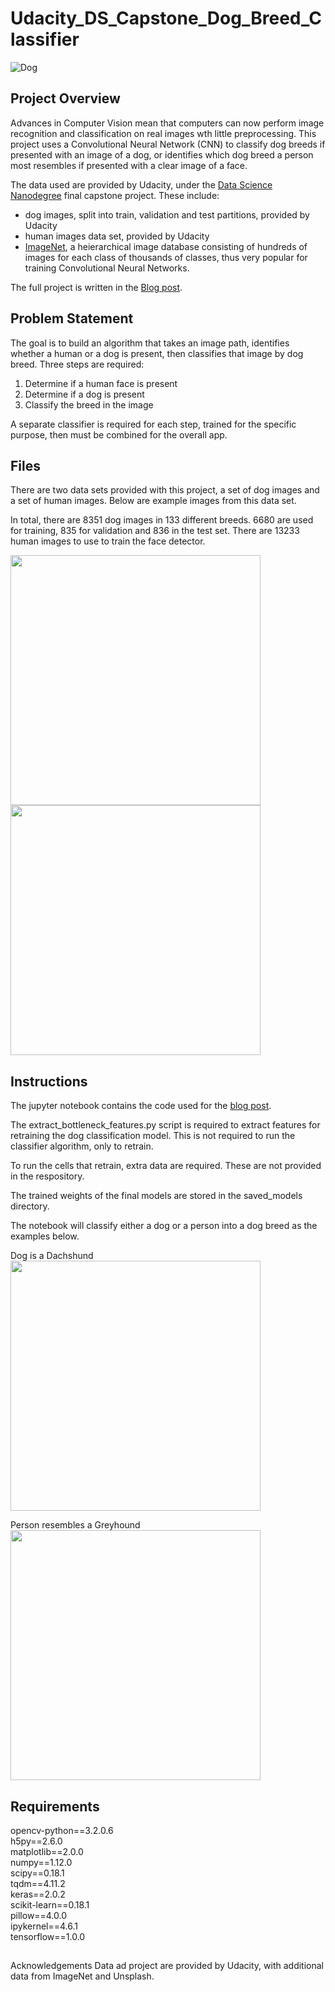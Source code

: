 # Udacity_DS_Capstone_Dog_Breed_Classifier

[image0]: https://github.com/natsci-droid/Udacity_DS_Capstone_Dog_Breed_Classifier/blob/main/sample_images/Dog3.jpg "Dog"

![Dog][image0]


## Project Overview
Advances in Computer Vision mean that computers can now perform image recognition and classification on real images wth little preprocessing. This project uses a Convolutional Neural Network (CNN) to classify dog breeds if presented with an image of a dog, or identifies which dog breed a person most resembles if presented with a clear image of a face.

The data used are provided by Udacity, under the [Data Science Nanodegree](https://www.udacity.com/course/data-scientist-nanodegree--nd025) final capstone project. These include:
* dog images, split into train, validation and test partitions, provided by Udacity
* human images data set, provided by Udacity
* [ImageNet](http://www.image-net.org/), a heierarchical image database consisting of hundreds of images for each class of thousands of classes, thus very popular for training Convolutional Neural Networks.

The full project is written in the [Blog post](https://natsci-droid.github.io/Classifying-Dog-Breeds/).

## Problem Statement
The goal is to build an algorithm that takes an image path, identifies whether a human or a dog is present, then classifies that image by dog breed. Three steps are required:
1) Determine if a human face is present
2) Determine if a dog is present
3) Classify the breed in the image

A separate classifier is required for each step, trained for the specific purpose, then must be combined for the overall app.


## Files
There are two data sets provided with this project, a set of dog images and a set of human images. Below are example images from this data set.

In total, there are 8351 dog images in 133 different breeds. 6680 are used for training, 835 for validation and 836 in the test set. There are 13233 human images to use to train the face detector.

<img src=https://github.com/natsci-droid/Udacity_DS_Capstone_Dog_Breed_Classifier/blob/main/Brittany_02625.jpg  height="400"> <img src=https://github.com/natsci-droid/Udacity_DS_Capstone_Dog_Breed_Classifier/blob/main/example_person.png  height="400">


## Instructions
The jupyter notebook contains the code used for the [blog post](https://natsci-droid.github.io/Classifying-Dog-Breeds/).

The extract_bottleneck_features.py script is required to extract features for retraining the dog classification model. This is not required to run the classifier algorithm, only to retrain.

To run the cells that retrain, extra data are required. These are not provided in the respository.

The trained weights of the final models are stored in the saved_models directory.

The notebook will classify either a dog or a person into a dog breed as the examples below.

Dog is a Dachshund  
<img src=https://github.com/natsci-droid/Udacity_DS_Capstone_Dog_Breed_Classifier/blob/main/sample_images/Dog1.jpg  width="400">

Person resembles a Greyhound  
<img src=https://github.com/natsci-droid/Udacity_DS_Capstone_Dog_Breed_Classifier/blob/main/sample_images/Person3.jpg  width="400"> 


## Requirements
opencv-python==3.2.0.6  
h5py==2.6.0  
matplotlib==2.0.0  
numpy==1.12.0  
scipy==0.18.1  
tqdm==4.11.2  
keras==2.0.2  
scikit-learn==0.18.1  
pillow==4.0.0  
ipykernel==4.6.1  
tensorflow==1.0.0  

##
Acknowledgements
Data ad project are provided by Udacity, with additional data from ImageNet and Unsplash.